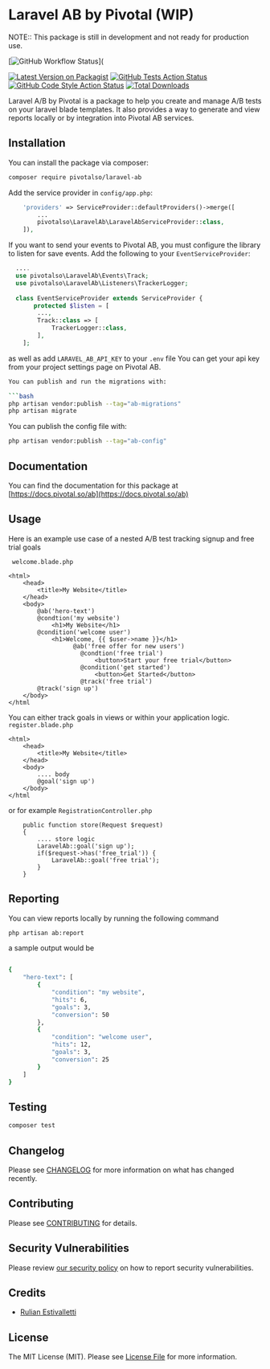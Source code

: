 # Laravel AB by Pivotal (WIP)
NOTE:: This package is still in development and not ready for production use.

[![GitHub Workflow Status](https://img.shields.io/github/workflow/status/82rules/laravel-ab/run-tests?label=tests&style=flat-square)](

[![Latest Version on Packagist](https://img.shields.io/packagist/v/82rules/laravel-ab.svg?style=flat-square)](https://packagist.org/packages/82rules/laravel-ab)
[![GitHub Tests Action Status](https://img.shields.io/github/actions/workflow/status/82rules/laravel-ab/run-tests.yml?branch=main&label=tests&style=flat-square)](https://github.com/82rules/laravel-ab/actions?query=workflow%3Arun-tests+branch%3Amain)
[![GitHub Code Style Action Status](https://img.shields.io/github/actions/workflow/status/82rules/laravel-ab/fix-php-code-style-issues.yml?branch=main&label=code%20style&style=flat-square)](https://github.com/82rules/laravel-ab/actions?query=workflow%3A"Fix+PHP+code+style+issues"+branch%3Amain)
[![Total Downloads](https://img.shields.io/packagist/dt/82rules/laravel-ab.svg?style=flat-square)](https://packagist.org/packages/82rules/laravel-ab)

Laravel A/B by Pivotal is a package to help you create and manage A/B tests 
on your laravel blade templates. It also provides a way to generate and view reports 
locally or by integration into Pivotal AB services.

## Installation

You can install the package via composer:

```bash
composer require pivotalso/laravel-ab
```
Add the service provider in `config/app.php`:

```php
    'providers' => ServiceProvider::defaultProviders()->merge([
        ...
        pivotalso\LaravelAb\LaravelAbServiceProvider::class,
    ]),
````

If you want to send your events to Pivotal AB, you must configure the library to listen for save events.
Add the following to your `EventServiceProvider`:


```php
  ....
  use pivotalso\LaravelAb\Events\Track;
  use pivotalso\LaravelAb\Listeners\TrackerLogger;
  
  class EventServiceProvider extends ServiceProvider {
       protected $listen = [
        ...,
        Track::class => [
            TrackerLogger::class,
        ],
    ];
```
as well as add `LARAVEL_AB_API_KEY` to your `.env` file
You can get your api key from your project settings page on Pivotal AB.


```bash
You can publish and run the migrations with:

```bash
php artisan vendor:publish --tag="ab-migrations"
php artisan migrate
```

You can publish the config file with:

```bash
php artisan vendor:publish --tag="ab-config"
```

## Documentation
You can find the documentation for this package at [https://docs.pivotal.so/ab](https://docs.pivotal.so/ab)

## Usage
Here is an example use case of a nested A/B test tracking signup and free trial goals

``` welcome.blade.php```
``` 
<html>
    <head>
        <title>My Website</title>
    </head>
    <body>
        @ab('hero-text')
        @condtion('my website')
            <h1>My Website</h1>
        @condition('welcome user')
            <h1>Welcome, {{ $user->name }}</h1> 
                  @ab('free offer for new users')
                    @condtion('free trial')
                        <button>Start your free trial</button>
                    @condition('get started')
                        <button>Get Started</button>      
                    @track('free trial')       
        @track('sign up')
    </body>
</html
```

You can either track goals in views or within your application logic.
``` register.blade.php```
``` 
<html>
    <head>
        <title>My Website</title>
    </head>
    <body>
        .... body
        @goal('sign up')
    </body>
</html
```
or for example
```RegistrationController.php```
```
    public function store(Request $request)
    {
        .... store logic
        LaravelAb::goal('sign up');
        if($request->has('free_trial')) {
            LaravelAb::goal('free trial');
        }
    }
```

## Reporting
You can view reports locally by running the following command
```bash
php artisan ab:report
```
a sample output would be
```bash

{
    "hero-text": [
        {
            "condition": "my website",
            "hits": 6,
            "goals": 3,
            "conversion": 50
        },
        {
            "condition": "welcome user",
            "hits": 12,
            "goals": 3,
            "conversion": 25
        }
    ]
}
```

## Testing

```bash
composer test
```

## Changelog

Please see [CHANGELOG](CHANGELOG.md) for more information on what has changed recently.

## Contributing

Please see [CONTRIBUTING](CONTRIBUTING.md) for details.

## Security Vulnerabilities

Please review [our security policy](../../security/policy) on how to report security vulnerabilities.

## Credits

- [Rulian Estivalletti](https://github.com/82rules)

## License

The MIT License (MIT). Please see [License File](LICENSE.md) for more information.
